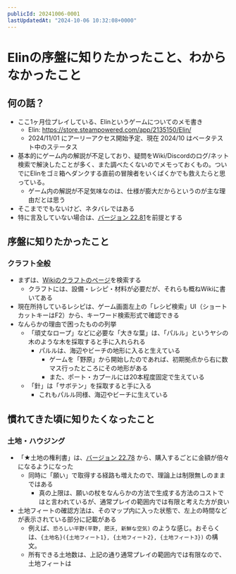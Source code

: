 ```yaml
---
publicId: 20241006-0001
lastUpdatedAt: "2024-10-06 10:32:08+0000"
---
```


# Elinの序盤に知りたかったこと、わからなかったこと

## 何の話？

- ここ1ヶ月位プレイしている、Elinというゲームについてのメモ書き
  - Elin: https://store.steampowered.com/app/2135150/Elin/
  - 2024/11/01 にアーリーアクセス開始予定、現在 2024/10 はベータテスト中のステータス
- 基本的にゲーム内の解説が不足しており、疑問をWiki/Discordのログ/ネット検索で解決したことが多く、また調べたくないのでメモっておくもの。ついでにElinをゴミ箱へダンクする直前の冒険者をいくばくかでも救えたらと思っている。
  - ゲーム内の解説が不足気味なのは、仕様が膨大だからというのが主な理由だとは思う
- そこまででもないけど、ネタバレではある
- 特に言及していない場合は、[バージョン 22.81](https://discord.com/channels/208391609778307075/1188425646679015535/1291784523012640798)を前提とする

## 序盤に知りたかったこと

### クラフト全般

- まずは、[Wikiのクラフトのページ](https://ylvapedia.wiki/wiki/Elin:%E3%82%AF%E3%83%A9%E3%83%95%E3%83%88)を検索する
  - クラフトには、設備・レシピ・材料が必要だが、それらも概ねWikiに書いてある
- 現在所持しているレシピは、ゲーム画面左上の「レシピ検索」UI（ショートカットキーはF2）から、キーワード検索形式で確認できる
- なんらかの理由で困ったものの列挙
  - 「頑丈なロープ」などに必要な「大きな葉」は、「パルル」というヤシの木のような木を採取すると手に入れられる
    - パルルは、海辺やビーチの地形に入ると生えている
      - ゲームを「野原」から開始したのであれば、初期拠点から右に数マス行ったところにその地形がある
      - また、ポート・カプールには20本程度固定で生えている
  - 「針」は「サボテン」を採取すると手に入る
    - これもパルル同様、海辺やビーチに生えている

## 慣れてきた頃に知りたくなったこと

### 土地・ハウジング

- 「★土地の権利書」は、[バージョン 22.78](https://discord.com/channels/208391609778307075/1188425646679015535/1289013628305145947) から、購入するごとに金額が倍々になるようになった
  - 同時に「願い」で取得する経路も増えたので、理論上は制限無しのままではある
    - 真の上限は、願いの杖をなんらかの方法で生成する方法のコストではと言われているが、通常プレイの範囲内では有限と考えた方が良い
- 土地フィートの確認方法は、そのマップ内に入った状態で、左上の時間などが表示されている部分に記載がある
  - 例えば、`恐ろしい平野(平野, 肥沃, 新鮮な空気)` のような感じ。おそらくは、`{土地名}({土地フィート1}, {土地フィート2}, {土地フィート3})` の構文。
  - 所有できる土地数は、上記の通り通常プレイの範囲内では有限なので、土地フィートは
